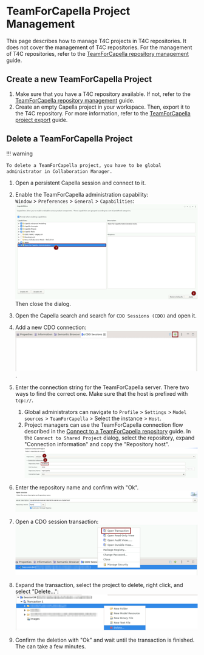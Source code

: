 <!--
 ~ SPDX-FileCopyrightText: Copyright DB InfraGO AG and contributors
 ~ SPDX-License-Identifier: Apache-2.0
 -->

# TeamForCapella Project Management

This page describes how to manage T4C projects in T4C repositories. It does not
cover the management of T4C repositories. For the management of T4C
repositories, refer to the
[TeamForCapella repository management](../repository-management.md) guide.

## Create a new TeamForCapella Project

1. Make sure that you have a T4C repository available. If not, refer to the
   [TeamForCapella repository management](../repository-management.md) guide.
1. Create an empty Capella project in your workspace. Then, export it to the
   T4C repository. For more information, refer to the
   [TeamForCapella project export](../export/export-to-t4c.md) guide.

## Delete a TeamForCapella Project

!!! warning

    To delete a TeamForCapella project, you have to be global administrator in Collaboration Manager.

<!-- prettier-ignore -->
1. Open a persistent Capella session and connect to it.
1. Enable the TeamForCapella administration capability: <br /> `Window` >
   `Preferences` > `General` > `Capabilities`:
   ![Activate TeamForCapella administration capabilities](./activate-t4c-administration-guide.png)
   Then close the dialog.
1. Open the Capella search and search for `CDO Sessions (CDO)` and open it.
1. Add a new CDO connection:
   ![Add a new CDO connection](./add-new-cdo-session.png).
1. Enter the connection string for the TeamForCapella server. There two ways to
   find the correct one. Make sure that the host is prefixed with `tcp://`.

    1. Global administrators can navigate to `Profile` > `Settings` >
        `Model sources` > `TeamForCapella` > Select the instance > `Host`.
    1. Project managers can use the TeamForCapella connection flow described in
        the [Connect to a TeamForCapella repository](../../../../sessions/flows/t4c.md)
        guide. In the `Connect to Shared Project` dialog, select the repository,
        expand "Connection information" and copy the "Repository host".
        ![Find out T4C server host](./find-out-repository-host.png)

1. Enter the repository name and confirm with "Ok".
    ![Open CDO session](./open-cdo-session.png)
1. Open a CDO session transaction:
    ![Open a CDO transaction](./open-cdo-transaction.png)
1. Expand the transaction, select the project to delete, right click, and select "Delete...":
    ![Delete a T4C project](./delete-t4c-project.png)
1. Confirm the deletion with "Ok" and wait until the transaction is finished.
   The can take a few minutes.
